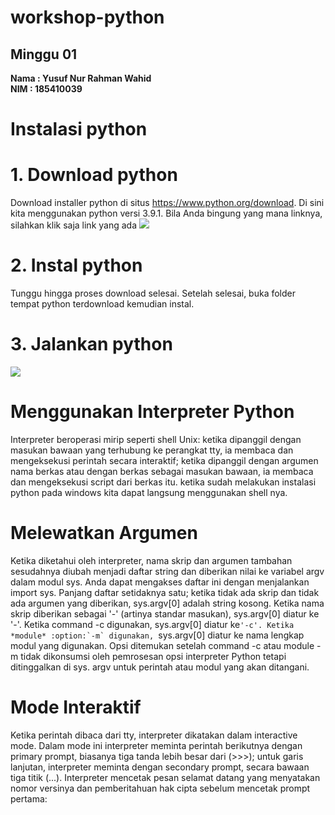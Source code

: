 # workshop-python
<h2>Minggu 01</h2>
<b>Nama : Yusuf Nur Rahman Wahid</b></br>
<b>NIM : 185410039</b>

# Instalasi python

# 1. Download python
Download installer python di situs https://www.python.org/download. 
Di sini kita menggunakan python versi 3.9.1. Bila Anda bingung yang mana linknya, silahkan klik saja link yang ada
<img src="https://github.com/yusufnrw13/workshop-python/blob/master/Minggu01/Screenshot_1.png"/>

# 2. Instal python 
Tunggu hingga proses download selesai. Setelah selesai, 
buka folder tempat python terdownload kemudian instal.

# 3. Jalankan python
<img src="https://github.com/yusufnrw13/workshop-python/blob/master/Minggu01/Screenshot_2.png"/>

# Menggunakan Interpreter Python
Interpreter beroperasi mirip seperti shell Unix: ketika dipanggil dengan masukan bawaan yang terhubung ke perangkat tty, 
ia membaca dan mengeksekusi perintah secara interaktif; ketika dipanggil dengan argumen nama berkas 
atau dengan berkas sebagai masukan bawaan, ia membaca dan mengeksekusi script dari berkas itu.
ketika sudah melakukan instalasi python pada windows kita dapat langsung menggunakan shell nya.

# Melewatkan Argumen
Ketika diketahui oleh interpreter, nama skrip dan argumen tambahan sesudahnya diubah menjadi daftar string 
dan diberikan nilai ke variabel argv dalam modul sys. Anda dapat mengakses daftar ini dengan menjalankan import sys. 
Panjang daftar setidaknya satu; ketika tidak ada skrip dan tidak ada argumen yang diberikan, sys.argv[0] adalah string kosong. 
Ketika nama skrip diberikan sebagai '-' (artinya standar masukan), sys.argv[0] diatur ke '-'. Ketika command -c digunakan, 
sys.argv[0] diatur ke``'-c'. Ketika *module* :option:`-m` digunakan, ``sys.argv[0] diatur ke nama lengkap modul yang digunakan. 
Opsi ditemukan setelah command -c atau module -m tidak dikonsumsi oleh pemrosesan opsi interpreter Python tetapi ditinggalkan di sys.
argv untuk perintah atau modul yang akan ditangani.

# Mode Interaktif
Ketika perintah dibaca dari tty, interpreter dikatakan dalam interactive mode. Dalam mode ini interpreter meminta perintah 
berikutnya dengan primary prompt, biasanya tiga tanda lebih besar dari (>>>); untuk garis lanjutan, 
interpreter meminta dengan secondary prompt, secara bawaan tiga titik (...). Interpreter mencetak 
pesan selamat datang yang menyatakan nomor versinya dan pemberitahuan hak cipta sebelum mencetak prompt pertama:
